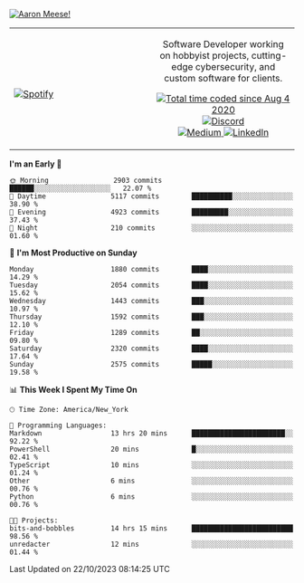[![Aaron Meese!](https://user-images.githubusercontent.com/17814535/88975338-a2aabf00-d27f-11ea-963f-8a19608716b4.png)](https://github.com/ajmeese7/readme-ascii "README ASCII")

<!-- Modified from project here: https://github.com/novatorem/novatorem -->
<table width="100%">
  <tr>
  <td width="50%">

&nbsp; <br> [![Spotify](https://ajmeese7.vercel.app/api/spotify)](https://open.spotify.com/user/ajmeese)

  </td>
  <td width="50%">
    <p align="center">
    Software Developer working on hobbyist projects, cutting-edge cybersecurity, and custom software for clients.
    </p>
    <p align="center">
      <a href="https://wakatime.com/@f726891d-3b02-46cd-9b60-e8c59f9e2b14">
        <img src="https://wakatime.com/badge/user/f726891d-3b02-46cd-9b60-e8c59f9e2b14.svg" alt="Total time coded since Aug 4 2020" title="WakaTime" />
      </a>
      <a href="http://link.aaronmeese.com/discord">
        <img src="https://img.shields.io/badge/discord-ajmeese7%234835-369?style=flat-square&logo=discord&logoColor=white&color=purple" alt="Discord" title="Discord">
      </a>
      <br />
      <a href="https://link.aaronmeese.com/medium">
        <img src="https://img.shields.io/badge/medium-ajmeese7-1DB954?style=flat-square&logo=medium&logoColor=white" alt="Medium" title="Medium">
      </a>
      <a href="https://link.aaronmeese.com/linkedin">
        <img src="https://img.shields.io/badge/linkedIn-aaronmeese-1DB954?style=flat-square&logo=linkedin&logoColor=white&color=blue" alt="LinkedIn" title="LinkedIn">
      </a>
    </p>
  </td>

</table>

[//]: <> (The `&nbsp;` is to have Aphelion take up more space)

<!--START_SECTION:waka-->
**I'm an Early 🐤** 

```text
🌞 Morning                2903 commits        ██████░░░░░░░░░░░░░░░░░░░   22.07 % 
🌆 Daytime                5117 commits        ██████████░░░░░░░░░░░░░░░   38.90 % 
🌃 Evening                4923 commits        █████████░░░░░░░░░░░░░░░░   37.43 % 
🌙 Night                  210 commits         ░░░░░░░░░░░░░░░░░░░░░░░░░   01.60 % 
```
📅 **I'm Most Productive on Sunday** 

```text
Monday                   1880 commits        ████░░░░░░░░░░░░░░░░░░░░░   14.29 % 
Tuesday                  2054 commits        ████░░░░░░░░░░░░░░░░░░░░░   15.62 % 
Wednesday                1443 commits        ███░░░░░░░░░░░░░░░░░░░░░░   10.97 % 
Thursday                 1592 commits        ███░░░░░░░░░░░░░░░░░░░░░░   12.10 % 
Friday                   1289 commits        ██░░░░░░░░░░░░░░░░░░░░░░░   09.80 % 
Saturday                 2320 commits        ████░░░░░░░░░░░░░░░░░░░░░   17.64 % 
Sunday                   2575 commits        █████░░░░░░░░░░░░░░░░░░░░   19.58 % 
```


📊 **This Week I Spent My Time On** 

```text
🕑︎ Time Zone: America/New_York

💬 Programming Languages: 
Markdown                 13 hrs 20 mins      ███████████████████████░░   92.22 % 
PowerShell               20 mins             █░░░░░░░░░░░░░░░░░░░░░░░░   02.41 % 
TypeScript               10 mins             ░░░░░░░░░░░░░░░░░░░░░░░░░   01.24 % 
Other                    6 mins              ░░░░░░░░░░░░░░░░░░░░░░░░░   00.76 % 
Python                   6 mins              ░░░░░░░░░░░░░░░░░░░░░░░░░   00.76 % 

🐱‍💻 Projects: 
bits-and-bobbles         14 hrs 15 mins      █████████████████████████   98.56 % 
unredacter               12 mins             ░░░░░░░░░░░░░░░░░░░░░░░░░   01.44 % 
```


 Last Updated on 22/10/2023 08:14:25 UTC
<!--END_SECTION:waka-->
